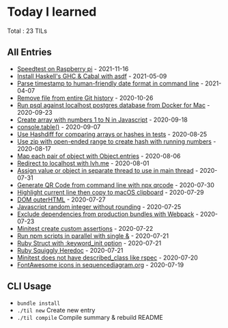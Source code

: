 # Today I learned

Total : 23 TILs

## All Entries

- [Speedtest on Raspberry pi](./entries/2021-11-16-speedtest-on-raspberry-pi.md) - 2021-11-16
- [Install Haskell's GHC & Cabal with asdf](./entries/2021-05-09-install-haskells-ghc--cabal-with-asdf.md) - 2021-05-09
- [Parse timestamp to human-friendly date format in command line](./entries/2021-04-07-parse-timestamp-to-human-friendly-date-format-in-command-line.md) - 2021-04-07
- [Remove file from entire Git history](./entries/2020-10-26-remove-file-from-entire-git-history.md) - 2020-10-26
- [Run psql against localhost postgres database from Docker for Mac](./entries/2020-09-23-run-psql-against-localhost-postgres-database-from-docker-for-mac.md) - 2020-09-23
- [Create array with numbers 1 to N in Javascript](./entries/2020-09-18-create-array-with-numbers-1-to-n-in-javascript.md) - 2020-09-18
- [console.table()](./entries/2020-09-07-console-table.md) - 2020-09-07
- [Use Hashdiff for comparing arrays or hashes in tests](./entries/2020-08-25-use-hashdiff-for-comparing-arrays-or-hashes-in-tests.md) - 2020-08-25
- [Use zip with open-ended range to create hash with running numbers](./entries/2020-08-17-use-zip-with-open-ended-range-to-create-hash-with-running-numbers.md) - 2020-08-17
- [Map each pair of object with Object.entries](./entries/2020-08-06-map-each-pair-of-object-with-objectentries.md) - 2020-08-06
- [Redirect to localhost with lvh.me](./entries/2020-08-01-redirect-to-localhost-with-lvhme.md) - 2020-08-01
- [Assign value or object in separate thread to use in main thread](./entries/2020-07-31-assign-value-or-object-in-separate-thread-to-use-in-main-thread.md) - 2020-07-31
- [Generate QR Code from command line with npx qrcode](./entries/2020-07-30-generate-qr-code-from-command-line-with-npx-qrcode.md) - 2020-07-30
- [Highlight current line then copy to macOS clipboard](./entries/2020-07-29-highlight-current-line-then-copy-to-mac-os-clipboard.md) - 2020-07-29
- [DOM outerHTML](./entries/2020-07-27-dom-outer-html.md) - 2020-07-27
- [Javascript random integer without rounding](./entries/2020-07-25-javascript-random-integer-without-rounding.md) - 2020-07-25
- [Exclude dependencies from production bundles with Webpack](./entries/2020-07-23-exclude-dependencies-from-production-bundles-with-webpack.md) - 2020-07-23
- [Minitest create custom assertions](./entries/2020-07-22-minitest-create-custom-assertions.md) - 2020-07-22
- [Run npm scripts in parallel with single &](./entries/2020-07-21-run-npm-scripts-in-parallel-with-single-ampersand.md) - 2020-07-21
- [Ruby Struct with :keyword_init option](./entries/2020-07-21-ruby-struct-with-keyword-init-option.md) - 2020-07-21
- [Ruby Squiggly Heredoc](./entries/2020-07-21-ruby-squiggly-heredoc.md) - 2020-07-21
- [Minitest does not have described_class like rspec](./entries/2020-07-20-minitest-does-not-have-described-class-like-rspec.md) - 2020-07-20
- [FontAwesome icons in sequencediagram.org](./entries/2020-07-19-sequence-diagram-org-logo.md) - 2020-07-19


## CLI Usage

- `bundle install`
- `./til new` Create new entry
- `./til compile` Compile summary & rebuild README
